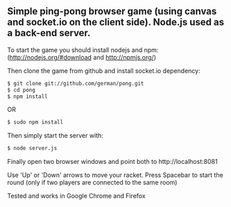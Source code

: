## Simple ping-pong browser game (using canvas and socket.io on the client side). Node.js used as a back-end server.

To start the game you should install nodejs and npm:
(http://nodejs.org/#download and http://npmjs.org/)

Then clone the game from github and install socket.io dependency:

```sh
$ git clone git://github.com/german/pong.git
$ cd pong
$ npm install
```

OR

```sh
$ sudo npm install
```

Then simply start the server with:

```sh
$ node server.js
```

Finally open two browser windows and point both to http://localhost:8081

Use 'Up' or 'Down' arrows to move your racket. Press Spacebar to start the round (only if two players are connected to the same room)

Tested and works in Google Chrome and Firefox
